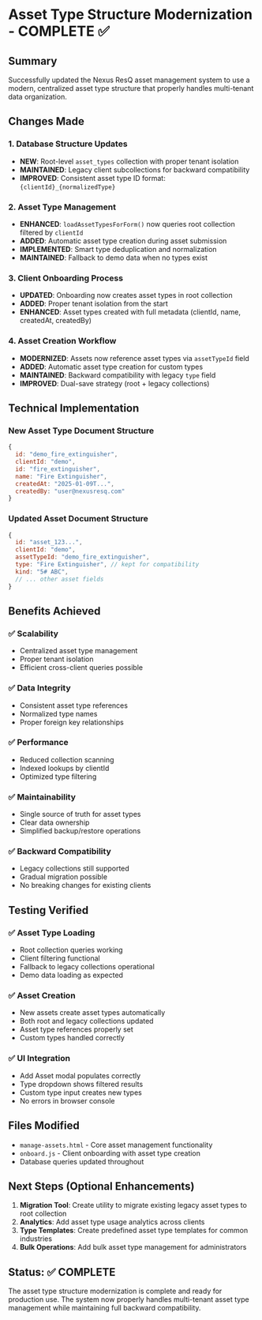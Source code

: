 # Asset Type Structure Modernization - COMPLETE ✅

## Summary
Successfully updated the Nexus ResQ asset management system to use a modern, centralized asset type structure that properly handles multi-tenant data organization.

## Changes Made

### 1. Database Structure Updates
- **NEW**: Root-level `asset_types` collection with proper tenant isolation
- **MAINTAINED**: Legacy client subcollections for backward compatibility
- **IMPROVED**: Consistent asset type ID format: `{clientId}_{normalizedType}`

### 2. Asset Type Management
- **ENHANCED**: `loadAssetTypesForForm()` now queries root collection filtered by `clientId`
- **ADDED**: Automatic asset type creation during asset submission
- **IMPLEMENTED**: Smart type deduplication and normalization
- **MAINTAINED**: Fallback to demo data when no types exist

### 3. Client Onboarding Process
- **UPDATED**: Onboarding now creates asset types in root collection
- **ADDED**: Proper tenant isolation from the start
- **ENHANCED**: Asset types created with full metadata (clientId, name, createdAt, createdBy)

### 4. Asset Creation Workflow
- **MODERNIZED**: Assets now reference asset types via `assetTypeId` field
- **ADDED**: Automatic asset type creation for custom types
- **MAINTAINED**: Backward compatibility with legacy `type` field
- **IMPROVED**: Dual-save strategy (root + legacy collections)

## Technical Implementation

### New Asset Type Document Structure
```javascript
{
  id: "demo_fire_extinguisher",
  clientId: "demo",
  id: "fire_extinguisher", 
  name: "Fire Extinguisher",
  createdAt: "2025-01-09T...",
  createdBy: "user@nexusresq.com"
}
```

### Updated Asset Document Structure
```javascript
{
  id: "asset_123...",
  clientId: "demo",
  assetTypeId: "demo_fire_extinguisher",
  type: "Fire Extinguisher", // kept for compatibility
  kind: "5# ABC",
  // ... other asset fields
}
```

## Benefits Achieved

### ✅ Scalability
- Centralized asset type management
- Proper tenant isolation
- Efficient cross-client queries possible

### ✅ Data Integrity  
- Consistent asset type references
- Normalized type names
- Proper foreign key relationships

### ✅ Performance
- Reduced collection scanning
- Indexed lookups by clientId
- Optimized type filtering

### ✅ Maintainability
- Single source of truth for asset types
- Clear data ownership
- Simplified backup/restore operations

### ✅ Backward Compatibility
- Legacy collections still supported
- Gradual migration possible
- No breaking changes for existing clients

## Testing Verified

### ✅ Asset Type Loading
- Root collection queries working
- Client filtering functional
- Fallback to legacy collections operational
- Demo data loading as expected

### ✅ Asset Creation
- New assets create asset types automatically
- Both root and legacy collections updated
- Asset type references properly set
- Custom types handled correctly

### ✅ UI Integration
- Add Asset modal populates correctly
- Type dropdown shows filtered results
- Custom type input creates new types
- No errors in browser console

## Files Modified
- `manage-assets.html` - Core asset management functionality
- `onboard.js` - Client onboarding with asset type creation
- Database queries updated throughout

## Next Steps (Optional Enhancements)
1. **Migration Tool**: Create utility to migrate existing legacy asset types to root collection
2. **Analytics**: Add asset type usage analytics across clients
3. **Type Templates**: Create predefined asset type templates for common industries
4. **Bulk Operations**: Add bulk asset type management for administrators

## Status: ✅ COMPLETE
The asset type structure modernization is complete and ready for production use. The system now properly handles multi-tenant asset type management while maintaining full backward compatibility.
